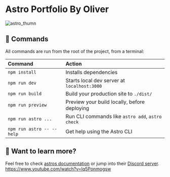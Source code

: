 # Astro Portfolio By Oliver

![astro_thumn](https://user-images.githubusercontent.com/32399333/235362624-7c1e5ae2-fb28-4a79-b812-c51217a15f65.png)

## 🧞 Commands

All commands are run from the root of the project, from a terminal:

| Command                   | Action                                           |
| :------------------------ | :----------------------------------------------- |
| `npm install`             | Installs dependencies                            |
| `npm run dev`             | Starts local dev server at `localhost:3000`      |
| `npm run build`           | Build your production site to `./dist/`          |
| `npm run preview`         | Preview your build locally, before deploying     |
| `npm run astro ...`       | Run CLI commands like `astro add`, `astro check` |
| `npm run astro -- --help` | Get help using the Astro CLI                     |

## 👀 Want to learn more?

Feel free to check [astros documentation](https://docs.astro.build) or jump into their [Discord server](https://astro.build/chat).
https://www.youtube.com/watch?v=lq5Ponmogsw